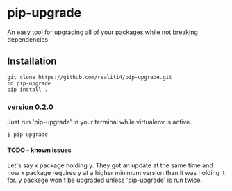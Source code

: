 # pip-upgrade
An easy tool for upgrading all of your packages while not breaking dependencies

## Installation

    git clone https://github.com/realiti4/pip-upgrade.git
    cd pip-upgrade
    pip install .

### version 0.2.0
Just run 'pip-upgrade' in your terminal while virtualenv is active.

    $ pip-upgrade
    
#### TODO - known issues
Let's say x package holding y. They got an update at the same time and now x package requires y at a higher minimum version than it was holding it for. y packege won't be upgraded unless 'pip-upgrade' is run twice.
